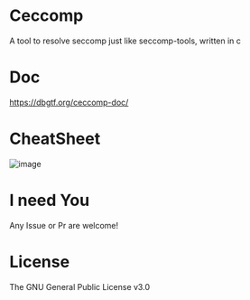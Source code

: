 # Ceccomp

A tool to resolve seccomp just like seccomp-tools, written in c

# Doc

https://dbgtf.org/ceccomp-doc/

# CheatSheet

![image](https://github.com/user-attachments/assets/912a7384-f13e-4b93-9881-17ad142d9d93)

# I need You

Any Issue or Pr are welcome!

# License

The GNU General Public License v3.0
